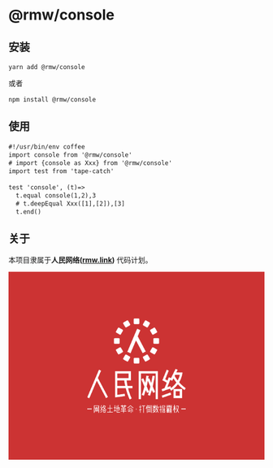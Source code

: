 <!-- 本文件由 ./readme.make.md 自动生成，请不要直接修改此文件 -->

# @rmw/console

##  安装

```
yarn add @rmw/console
```

或者

```
npm install @rmw/console
```

## 使用

```
#!/usr/bin/env coffee
import console from '@rmw/console'
# import {console as Xxx} from '@rmw/console'
import test from 'tape-catch'

test 'console', (t)=>
  t.equal console(1,2),3
  # t.deepEqual Xxx([1],[2]),[3]
  t.end()

```

## 关于

本项目隶属于**人民网络([rmw.link](//rmw.link))** 代码计划。

![人民网络](https://raw.githubusercontent.com/rmw-link/logo/master/rmw.red.bg.svg)

